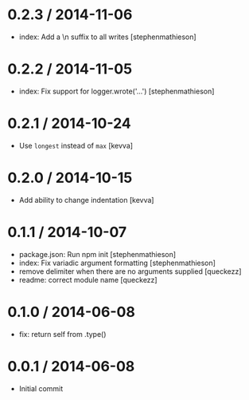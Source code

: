 
0.2.3 / 2014-11-06
==================

  * index: Add a \n suffix to all writes [stephenmathieson]

0.2.2 / 2014-11-05
==================

  * index: Fix support for logger.wrote('...') [stephenmathieson]

0.2.1 / 2014-10-24
==================

 * Use `longest` instead of `max` [kevva]

0.2.0 / 2014-10-15
==================

 * Add ability to change indentation [kevva]

0.1.1 / 2014-10-07
==================

 * package.json: Run npm init [stephenmathieson]
 * index: Fix variadic argument formatting [stephenmathieson]
 * remove delimiter when there are no arguments supplied [queckezz]
 * readme: correct module name [queckezz]

0.1.0 / 2014-06-08
==================

 * fix: return self from .type()

0.0.1 / 2014-06-08
==================

 * Initial commit
